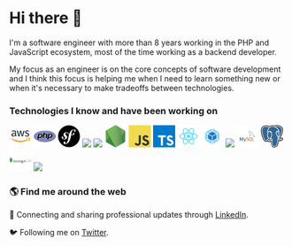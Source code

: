 # Hi there 👋

I'm a software engineer with more than 8 years working in the PHP and JavaScript ecosystem, most of the time working as a backend developer. 

My focus as an engineer is on the core concepts of software development and I think this focus is helping me when I need to learn something new or when it's necessary to make tradeoffs between technologies.

### Technologies I know and have been working on

<a href="https://aws.amazon.com/" target="_blank"><img src="https://raw.githubusercontent.com/github/explore/fbceb94436312b6dacde68d122a5b9c7d11f9524/topics/aws/aws.png" width="40" /></a>
<a href="https://www.php.net/" target="_blank"><img src="https://raw.githubusercontent.com/github/explore/ccc16358ac4530c6a69b1b80c7223cd2744dea83/topics/php/php.png" width="40" /></a> 
<a href="https://symfony.com/" target="_blank"><img src="https://raw.githubusercontent.com/github/explore/d0c5a5e31e1776ad62379ef5f6b703bcf107d3a3/topics/symfony/symfony.png" width="40" /></a>
<a href="https://docs.mezzio.dev/mezzio/" target="_blank"><img src="https://avatars2.githubusercontent.com/u/47865178?s=200&v=4" width="40" /></a>
<a href="https://www.doctrine-project.org/" target="_blank"><img src="https://avatars0.githubusercontent.com/u/209254?s=200&v=4" width="40" /></a>
<a href="https://nodejs.org/" target="_blank"><img src="https://raw.githubusercontent.com/github/explore/80688e429a7d4ef2fca1e82350fe8e3517d3494d/topics/nodejs/nodejs.png" width="40" /></a>
<a href="https://developer.mozilla.org/es/docs/Web/JavaScript" target="_blank"><img src="https://raw.githubusercontent.com/github/explore/80688e429a7d4ef2fca1e82350fe8e3517d3494d/topics/javascript/javascript.png" width="40" /></a>
<a href="https://www.typescriptlang.org/" target="_blank"><img src="https://raw.githubusercontent.com/github/explore/80688e429a7d4ef2fca1e82350fe8e3517d3494d/topics/typescript/typescript.png" width="40" /></a>
<a href="https://reactjs.org/" target="_blank"><img src="https://raw.githubusercontent.com/github/explore/80688e429a7d4ef2fca1e82350fe8e3517d3494d/topics/react/react.png" width="40" /></a>
<a href="https://webpack.js.org/" target="_blank"><img src="https://raw.githubusercontent.com/github/explore/80688e429a7d4ef2fca1e82350fe8e3517d3494d/topics/webpack/webpack.png" width="40" /></a>
<a href="https://typeorm.io/" target="_blank"><img src="https://avatars0.githubusercontent.com/u/20165699?s=200&v=4" width="40" /></a>
<a href="https://www.mysql.com/" target="_blank"><img src="https://raw.githubusercontent.com/github/explore/80688e429a7d4ef2fca1e82350fe8e3517d3494d/topics/mysql/mysql.png" width="40" /></a>
<a href="https://www.postgresql.org/" target="_blank"><img src="https://raw.githubusercontent.com/github/explore/80688e429a7d4ef2fca1e82350fe8e3517d3494d/topics/postgresql/postgresql.png" width="40" /></a>
<a href="https://www.mongodb.com/" target="_blank"><img src="https://raw.githubusercontent.com/github/explore/80688e429a7d4ef2fca1e82350fe8e3517d3494d/topics/mongodb/mongodb.png" width="40" /></a>
<a href="https://redis.io/" target="_blank"><img src="https://avatars3.githubusercontent.com/u/1529926?s=200&v=4" width="40" /></a>

### 🌎 Find me around the web 

💼 Connecting and sharing professional updates through <a href="https://www.linkedin.com/in/alefcastelo">LinkedIn</a>.

🐦 Following me on <a href="https://twitter.com/alefcastelo">Twitter</a>.
